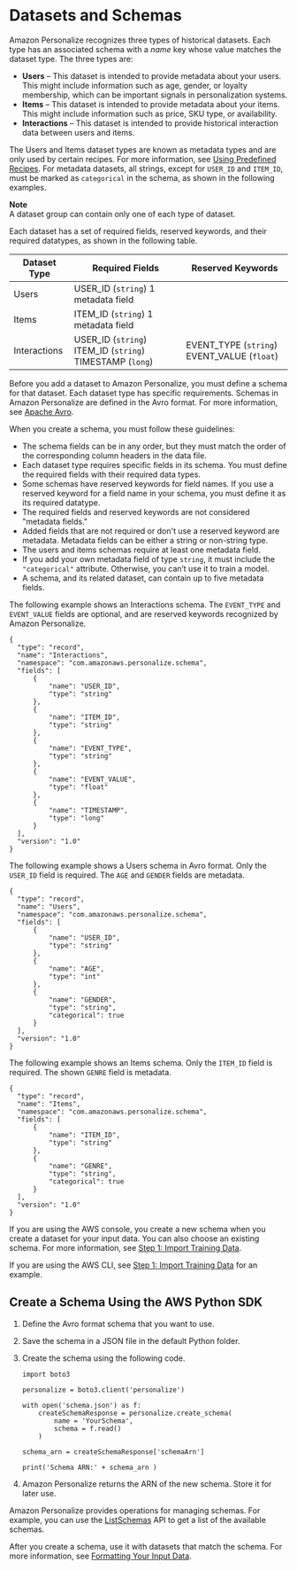 # Datasets and Schemas<a name="how-it-works-dataset-schema"></a>

Amazon Personalize recognizes three types of historical datasets\. Each type has an associated schema with a *name* key whose value matches the dataset type\. The three types are:
+ **Users** – This dataset is intended to provide metadata about your users\. This might include information such as age, gender, or loyalty membership, which can be important signals in personalization systems\.
+ **Items** – This dataset is intended to provide metadata about your items\. This might include information such as price, SKU type, or availability\.
+ **Interactions** – This dataset is intended to provide historical interaction data between users and items\.

The Users and Items dataset types are known as metadata types and are only used by certain recipes\. For more information, see [Using Predefined Recipes](working-with-predefined-recipes.md)\. For metadata datasets, all strings, except for `USER_ID` and `ITEM_ID`, must be marked as `categorical` in the schema, as shown in the following examples\.

**Note**  
A dataset group can contain only one of each type of dataset\.

Each dataset has a set of required fields, reserved keywords, and their required datatypes, as shown in the following table\.


| Dataset Type | Required Fields | Reserved Keywords | 
| --- | --- | --- | 
| Users |  USER\_ID \(`string`\) 1 metadata field  |  | 
| Items |  ITEM\_ID \(`string`\) 1 metadata field  |  | 
| Interactions |  USER\_ID \(`string`\) ITEM\_ID \(`string`\) TIMESTAMP \(`long`\)  |  EVENT\_TYPE \(`string`\) EVENT\_VALUE \(`float`\)  | 

Before you add a dataset to Amazon Personalize, you must define a schema for that dataset\. Each dataset type has specific requirements\. Schemas in Amazon Personalize are defined in the Avro format\. For more information, see [Apache Avro](https://avro.apache.org/docs/current/)\.

When you create a schema, you must follow these guidelines:
+ The schema fields can be in any order, but they must match the order of the corresponding column headers in the data file\.
+ Each dataset type requires specific fields in its schema\. You must define the required fields with their required data types\.
+ Some schemas have reserved keywords for field names\. If you use a reserved keyword for a field name in your schema, you must define it as its required datatype\.
+ The required fields and reserved keywords are not considered "metadata fields\."
+ Added fields that are not required or don't use a reserved keyword are metadata\. Metadata fields can be either a string or non\-string type\.
+ The users and items schemas require at least one metadata field\.
+ If you add your own metadata field of type `string`, it must include the `"categorical"` attribute\. Otherwise, you can’t use it to train a model\.
+ A schema, and its related dataset, can contain up to five metadata fields\.

The following example shows an Interactions schema\. The `EVENT_TYPE` and `EVENT_VALUE` fields are optional, and are reserved keywords recognized by Amazon Personalize\.

```
{
  "type": "record",
  "name": "Interactions",
  "namespace": "com.amazonaws.personalize.schema",
  "fields": [
      {
          "name": "USER_ID",
          "type": "string"
      },
      {
          "name": "ITEM_ID",
          "type": "string"
      },
      {
          "name": "EVENT_TYPE",
          "type": "string"
      },
      {
          "name": "EVENT_VALUE",
          "type": "float"
      },
      {
          "name": "TIMESTAMP",
          "type": "long"
      }
  ],
  "version": "1.0"
}
```

The following example shows a Users schema in Avro format\. Only the `USER_ID` field is required\. The `AGE` and `GENDER` fields are metadata\.

```
{
  "type": "record",
  "name": "Users",
  "namespace": "com.amazonaws.personalize.schema",
  "fields": [
      {
          "name": "USER_ID",
          "type": "string"
      },
      {
          "name": "AGE",
          "type": "int"
      },
      {
          "name": "GENDER",
          "type": "string",
          "categorical": true
      }
  ],
  "version": "1.0"
}
```

The following example shows an Items schema\. Only the `ITEM_ID` field is required\. The shown `GENRE` field is metadata\.

```
{
  "type": "record",
  "name": "Items",
  "namespace": "com.amazonaws.personalize.schema",
  "fields": [
      {
          "name": "ITEM_ID",
          "type": "string"
      },
      {
          "name": "GENRE",
          "type": "string",
          "categorical": true
      }
  ],
  "version": "1.0"
}
```

If you are using the AWS console, you create a new schema when you create a dataset for your input data\. You can also choose an existing schema\. For more information, see [Step 1: Import Training Data](getting-started-console.md#getting-started-console-import-dataset)\.

If you are using the AWS CLI, see [Step 1: Import Training Data](getting-started-cli.md#gs-create-ds) for an example\.

## Create a Schema Using the AWS Python SDK<a name="python-schema-ex"></a>

1. Define the Avro format schema that you want to use\.

1. Save the schema in a JSON file in the default Python folder\.

1. Create the schema using the following code\.

   ```
   import boto3
   
   personalize = boto3.client('personalize')
   
   with open('schema.json') as f:
       createSchemaResponse = personalize.create_schema(
           name = 'YourSchema',
           schema = f.read()
       )
   
   schema_arn = createSchemaResponse['schemaArn']
   
   print('Schema ARN:' + schema_arn )
   ```

1. Amazon Personalize returns the ARN of the new schema\. Store it for later use\.

Amazon Personalize provides operations for managing schemas\. For example, you can use the [ListSchemas](API_ListSchemas.md) API to get a list of the available schemas\.

After you create a schema, use it with datasets that match the schema\. For more information, see [Formatting Your Input Data](data-prep-formatting.md)\.